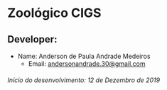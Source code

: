 # Zoológico CIGS

## Developer:
  - Name: Anderson de Paula Andrade Medeiros
    - Email: andersonandrade.30@gmail.com
    
###### Início do desenvolvimento: 12 de Dezembro de 2019
